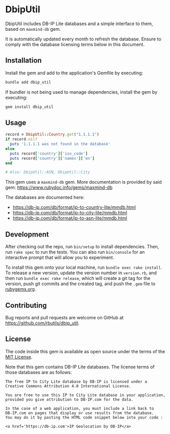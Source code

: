 # DbipUtil

DbipUtil includes DB-IP Lite databases and a simple interface to them, based on `maxmind-db` gem.

It is automatically updated every month to refresh the database. Ensure to comply with the database licensing terms below in this document.

## Installation

Install the gem and add to the application's Gemfile by executing:

```bash
bundle add dbip_util
```

If bundler is not being used to manage dependencies, install the gem by executing:

```bash
gem install dbip_util
```

## Usage

```ruby
record = DbipUtil::Country.get("1.1.1.1")
if record.nil?
  puts '1.1.1.1 was not found in the database'
else
  puts record['country']['iso_code']
  puts record['country']['names']['en']
end

# Also: DbipUtil::ASN, DbipUtil::City
```

This gem uses a `maxmind-db` gem. More documentation is provided by said gem: https://www.rubydoc.info/gems/maxmind-db

The databases are documented here:

- https://db-ip.com/db/format/ip-to-country-lite/mmdb.html
- https://db-ip.com/db/format/ip-to-city-lite/mmdb.html
- https://db-ip.com/db/format/ip-to-asn-lite/mmdb.html

## Development

After checking out the repo, run `bin/setup` to install dependencies. Then, run `rake spec` to run the tests. You can also run `bin/console` for an interactive prompt that will allow you to experiment.

To install this gem onto your local machine, run `bundle exec rake install`. To release a new version, update the version number in `version.rb`, and then run `bundle exec rake release`, which will create a git tag for the version, push git commits and the created tag, and push the `.gem` file to [rubygems.org](https://rubygems.org).

## Contributing

Bug reports and pull requests are welcome on GitHub at https://github.com/rbutils/dbip_util.

## License

The code inside this gem is available as open source under the terms of the [MIT License](https://opensource.org/licenses/MIT).

Note that this gem contains DB-IP Lite databases. The license terms of those databases are as follows:

```
The free IP to City Lite database by DB-IP is licensed under a
Creative Commons Attribution 4.0 International License.

You are free to use this IP to City Lite database in your application,
provided you give attribution to DB-IP.com for the data.

In the case of a web application, you must include a link back to
DB-IP.com on pages that display or use results from the database.
You may do it by pasting the HTML code snippet below into your code :

<a href='https://db-ip.com'>IP Geolocation by DB-IP</a>
```
